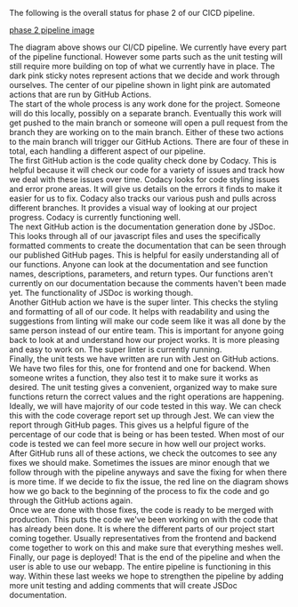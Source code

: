 The following is the overall status for phase 2 of our CICD pipeline.  

[phase 2 pipeline image](/admin/cipipeline/phase2.PNG)  

The diagram above shows our CI/CD pipeline. We currently have every part of the pipeline functional. However some parts such as the unit testing will still require more building on top of what we currently have in place. The dark pink sticky notes represent actions that we decide and work through ourselves. The center of our pipeline shown in light pink are automated actions that are run by GitHub Actions.  
The start of the whole process is any work done for the project. Someone will do this locally, possibly on a separate branch. Eventually this work will get pushed to the main branch or someone will open a pull request from the branch they are working on to the main branch. Either of these two actions to the main branch will trigger our GitHub Actions. There are four of these in total, each handling a different aspect of our pipeline.  
The first GitHub action is the code quality check done by Codacy. This is helpful because it will check our code for a variety of issues and track how we deal with these issues over time. Codacy looks for code styling issues and error prone areas. It will give us details on the errors it finds to make it easier for us to fix. Codacy also tracks our various push and pulls across different branches. It provides a visual way of looking at our project progress. Codacy is currently functioning well.  
The next GitHub action is the documentation generation done by JSDoc. This looks through all of our javascript files and uses the specifically formatted comments to create the documentation that can be seen through our published GitHub pages. This is helpful for easily understanding all of our functions. Anyone can look at the documentation and see function names, descriptions, parameters, and return types. Our functions aren't currently on our documentation because the comments haven't been made yet. The functionality of JSDoc is working though.  
Another GitHub action we have is the super linter. This checks the styling and formatting of all of our code. It helps with readability and using the suggestions from linting will make our code seem like it was all done by the same person instead of our entire team. This is important for anyone going back to look at and understand how our project works. It is more pleasing and easy to work on. The super linter is currently running.  
Finally, the unit tests we have written are run with Jest on GitHub actions. We have two files for this, one for frontend and one for backend. When someone writes a function, they also test it to make sure it works as desired. The unit testing gives a convenient, organized way to make sure functions return the correct values and the right operations are happening. Ideally, we will have majority of our code tested in this way. We can check this with the code coverage report set up through Jest. We can view the report through GitHub pages. This gives us a helpful figure of the percentage of our code that is being or has been tested. When most of our code is tested we can feel more secure in how well our project works.  
After GitHub runs all of these actions, we check the outcomes to see any fixes we should make. Sometimes the issues are minor enough that we follow through with the pipeline anyways and save the fixing for when there is more time. If we decide to fix the issue, the red line on the diagram shows how we go back to the beginning of the process to fix the code and go through the GitHub actions again.  
Once we are done with those fixes, the code is ready to be merged with production. This puts the code we've been working on with the code that has already been done. It is where the different parts of our project start coming together. Usually representatives from the frontend and backend come together to work on this and make sure that everything meshes well.  
Finally, our page is deployed! That is the end of the pipeline and when the user is able to use our webapp. The entire pipeline is functioning in this way. Within these last weeks we hope to strengthen the pipeline by adding more unit testing and adding comments that will create JSDoc documentation.